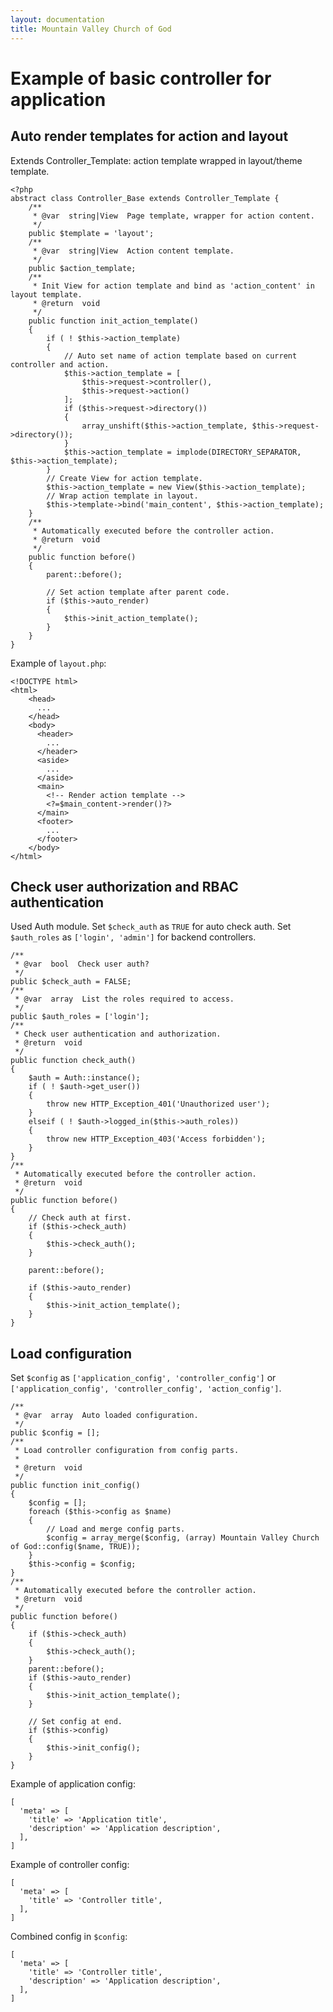 ```yaml
---
layout: documentation
title: Mountain Valley Church of God
---
```

# Example of basic controller for application

## Auto render templates for action and layout
Extends Controller_Template: action template wrapped in layout/theme template.
~~~
<?php
abstract class Controller_Base extends Controller_Template {
    /**
     * @var  string|View  Page template, wrapper for action content.
     */
    public $template = 'layout';
    /**
     * @var  string|View  Action content template.
     */
    public $action_template;
    /**
     * Init View for action template and bind as 'action_content' in layout template.
     * @return  void
     */
    public function init_action_template()
    {
        if ( ! $this->action_template)
        {
            // Auto set name of action template based on current controller and action.
            $this->action_template = [
                $this->request->controller(),
                $this->request->action()
            ];
            if ($this->request->directory())
            {
                array_unshift($this->action_template, $this->request->directory());
            }
            $this->action_template = implode(DIRECTORY_SEPARATOR, $this->action_template);
        }
        // Create View for action template.
        $this->action_template = new View($this->action_template);
        // Wrap action template in layout.
        $this->template->bind('main_content', $this->action_template);
    }
    /**
     * Automatically executed before the controller action.
     * @return  void
     */
    public function before()
    {
        parent::before();
        
        // Set action template after parent code.
        if ($this->auto_render)
        {
            $this->init_action_template();
        }
    }
}
~~~
Example of `layout.php`:
~~~
<!DOCTYPE html>
<html>
    <head>
      ...
    </head>
    <body>
      <header>
        ...
      </header>
      <aside>
        ...
      </aside>
      <main>
        <!-- Render action template -->
        <?=$main_content->render()?>
      </main>
      <footer>
        ...
      </footer>
    </body>
</html>
~~~

## Check user authorization and RBAC authentication
Used Auth module. Set `$check_auth` as `TRUE` for auto check auth. 
Set `$auth_roles` as `['login', 'admin']` for backend controllers.
~~~
/**
 * @var  bool  Check user auth?
 */
public $check_auth = FALSE;
/**
 * @var  array  List the roles required to access.
 */
public $auth_roles = ['login'];
/**
 * Check user authentication and authorization.
 * @return  void
 */
public function check_auth()
{
    $auth = Auth::instance();
    if ( ! $auth->get_user())
    {
        throw new HTTP_Exception_401('Unauthorized user');
    }
    elseif ( ! $auth->logged_in($this->auth_roles))
    {
        throw new HTTP_Exception_403('Access forbidden');
    }
}
/**
 * Automatically executed before the controller action.
 * @return  void
 */
public function before()
{
    // Check auth at first.
    if ($this->check_auth)
    {
        $this->check_auth();
    }

    parent::before();

    if ($this->auto_render)
    {
        $this->init_action_template();
    }
}
~~~

## Load configuration
Set `$config` as `['application_config', 'controller_config']` or `['application_config', 'controller_config', 'action_config']`.
~~~
/**
 * @var  array  Auto loaded configuration.
 */
public $config = [];
/**
 * Load controller configuration from config parts.
 *
 * @return  void
 */
public function init_config()
{
    $config = [];
    foreach ($this->config as $name)
    {
        // Load and merge config parts.
        $config = array_merge($config, (array) Mountain Valley Church of God::config($name, TRUE));
    }
    $this->config = $config;
}
/**
 * Automatically executed before the controller action.
 * @return  void
 */
public function before()
{
    if ($this->check_auth)
    {
        $this->check_auth();
    }
    parent::before();
    if ($this->auto_render)
    {
        $this->init_action_template();
    }
    
    // Set config at end.
    if ($this->config)
    {
        $this->init_config();
    }
}
~~~
Example of application config:
~~~
[
  'meta' => [
    'title' => 'Application title',
    'description' => 'Application description',
  ],
]
~~~
Example of controller config:
~~~
[
  'meta' => [
    'title' => 'Controller title',
  ],
]
~~~
Combined config in `$config`:
~~~
[
  'meta' => [
    'title' => 'Controller title',
    'description' => 'Application description',
  ],
]
~~~

